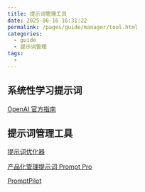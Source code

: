 ```yaml
---
title: 提示词管理工具
date: 2025-06-16 16:31:22
permalink: /pages/guide/manager/tool.html
categories:
  - guide
  - 提示词管理
tags:
  - 
---
```



## 系统性学习提示词
[OpenAI 官方指南](https://articles.waytoagi.com/docs/BE5gwDE5Fiz4HRke6ADcio0fnff)

## 提示词管理工具

[提示词优化器](https://prompt-optimizer.doudaihuo.com/)

[产品化管理提示词 Prompt Pro](https://prompt.orence.net/app)

[PromptPilot](https://promptpilot.volcengine.com/home)